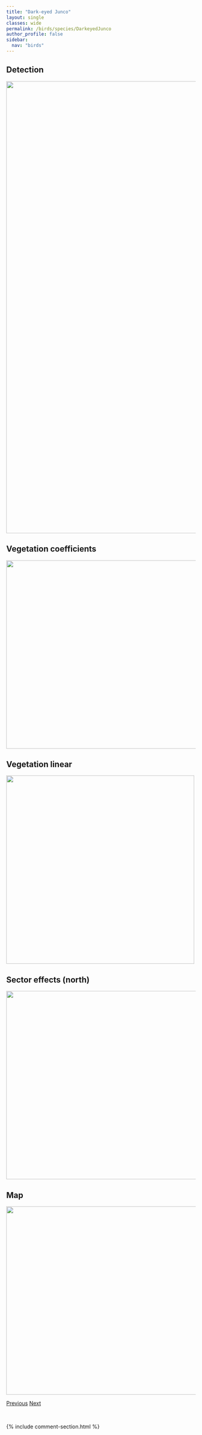 ```yaml
---
title: "Dark-eyed Junco"
layout: single
classes: wide
permalink: /birds/species/DarkeyedJunco
author_profile: false
sidebar:
  nav: "birds"
---
```


<h2>Detection</h2>

<a href="https://drive.google.com/uc?export=view&id=16dtYS09SFUh-57eCKvC8G_33XGV33CHS">
<img src="https://drive.google.com/uc?export=view&id=16dtYS09SFUh-57eCKvC8G_33XGV33CHS" height = "1200" width = "800">
</a>

<h2>Vegetation coefficients</h2>

<a href="https://drive.google.com/uc?export=view&id=12yzmEk6MG6LsMcVmIi8R-aXuyuxnh24z">
<img src="https://drive.google.com/uc?export=view&id=12yzmEk6MG6LsMcVmIi8R-aXuyuxnh24z" height = "500" width = "1000">
</a>

<h2>Vegetation linear</h2>

<a href="https://drive.google.com/uc?export=view&id=1OXe2kd4aJd4_eWlAzuUdu8Z1m_8iRV3G">
<img src="https://drive.google.com/uc?export=view&id=1OXe2kd4aJd4_eWlAzuUdu8Z1m_8iRV3G" height = "500" width = "500">
</a>

<h2>Sector effects (north)</h2>

<a href="https://drive.google.com/uc?export=view&id=1Gjw6sgs0QJMCFgX7LqoshUfAuYIK0UbO">
<img src="https://drive.google.com/uc?export=view&id=1Gjw6sgs0QJMCFgX7LqoshUfAuYIK0UbO" height = "500" width = "1000">
</a>

<h2>Map</h2>

<a href="https://drive.google.com/uc?export=view&id=1U8L4F1eu1hFV-zUdgEGI1gsprmjxhA-B">
<img src="https://drive.google.com/uc?export=view&id=1U8L4F1eu1hFV-zUdgEGI1gsprmjxhA-B" height = "500" width = "1500">
</a>

<a href="/birds/species/ChestnutsidedWarbler/" class="pagination--pager" title="Chestnut-sided Warbler">Previous</a> <a href="/birds/species/DownyWoodpecker/" class="pagination--pager" title="Downy Woodpecker">Next</a>

<p>&nbsp;</p>

{% include comment-section.html %}
